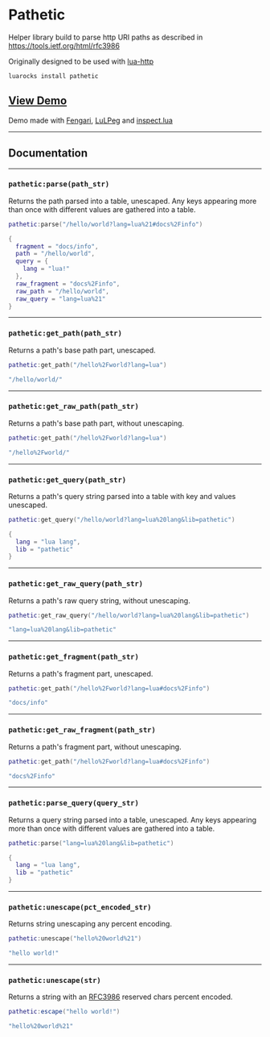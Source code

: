 # Pathetic

Helper library build to parse http URI paths as described in https://tools.ietf.org/html/rfc3986

Originally designed to be used with [lua-http](https://github.com/daurnimator/lua-http)

`luarocks install pathetic`

## [View Demo](https://ryanford-frontend.github.io/pathetic)

Demo made with [Fengari](https://fengari.io), [LuLPeg](https://github.com/pygy/LuLPeg) and [inspect.lua](https://github.com/kikito/inspect.lua)

---

## Documentation

---
### `pathetic:parse(path_str)`

Returns the path parsed into a table, unescaped. Any keys appearing more than once with different values are gathered into a table.

```lua
pathetic:parse("/hello/world?lang=lua%21#docs%2Finfo")
```
```lua
{
  fragment = "docs/info",
  path = "/hello/world",
  query = {
    lang = "lua!"
  },
  raw_fragment = "docs%2Finfo",
  raw_path = "/hello/world",
  raw_query = "lang=lua%21"
}
```
---
### `pathetic:get_path(path_str)`

Returns a path's base path part, unescaped.
```lua
pathetic:get_path("/hello%2Fworld?lang=lua")
```
```lua
"/hello/world/"
```
---
### `pathetic:get_raw_path(path_str)`

Returns a path's base path part, without unescaping.
```lua
pathetic:get_path("/hello%2Fworld?lang=lua")
```
```lua
"/hello%2Fworld/"
```
---
### `pathetic:get_query(path_str)`

Returns a path's query string parsed into a table with key and values unescaped.
```lua
pathetic:get_query("/hello/world?lang=lua%20lang&lib=pathetic")
```
```lua
{
  lang = "lua lang",
  lib = "pathetic"
}
```
---
### `pathetic:get_raw_query(path_str)`

Returns a path's raw query string, without unescaping.
```lua
pathetic:get_raw_query("/hello/world?lang=lua%20lang&lib=pathetic")
```
```lua
"lang=lua%20lang&lib=pathetic"
```
---
### `pathetic:get_fragment(path_str)`

Returns a path's fragment part, unescaped.
```lua
pathetic:get_path("/hello%2Fworld?lang=lua#docs%2Finfo")
```
```lua
"docs/info"
```
---
### `pathetic:get_raw_fragment(path_str)`

Returns a path's fragment part, without unescaping.
```lua
pathetic:get_path("/hello%2Fworld?lang=lua#docs%2Finfo")
```
```lua
"docs%2Finfo"
```
---
### `pathetic:parse_query(query_str)`

Returns a query string parsed into a table, unescaped. Any keys appearing more than once with different values are gathered into a table.
```lua
pathetic:parse("lang=lua%20lang&lib=pathetic")
```
```lua
{
  lang = "lua lang",
  lib = "pathetic"
}
```
---
### `pathetic:unescape(pct_encoded_str)`

Returns string unescaping any percent encoding.
```lua
pathetic:unescape("hello%20world%21")
```
```lua
"hello world!"
```
---
### `pathetic:unescape(str)`

Returns a string with an [RFC3986](https://tools.ietf.org/html/rfc3986#section-2.2) reserved chars percent encoded.
```lua
pathetic:escape("hello world!")
```
```lua
"hello%20world%21"
```

